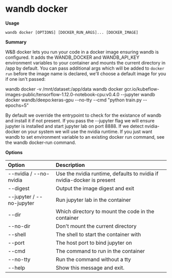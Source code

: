 # wandb docker

**Usage**

`wandb docker [OPTIONS] [DOCKER_RUN_ARGS]... [DOCKER_IMAGE]`

**Summary**

W&B docker lets you run your code in a docker image ensuring wandb is configured. It adds the WANDB\_DOCKER and WANDB\_API\_KEY environment variables to your container and mounts the current directory in /app by default. You can pass additional args which will be added to `docker run` before the image name is declared, we'll choose a default image for you if one isn't passed:

wandb docker -v /mnt/dataset:/app/data wandb docker gcr.io/kubeflow- images-public/tensorflow-1.12.0-notebook-cpu:v0.4.0 --jupyter wandb docker wandb/deepo:keras-gpu --no-tty --cmd "python train.py --epochs=5"

By default we override the entrypoint to check for the existance of wandb and install it if not present. If you pass the --jupyter flag we will ensure jupyter is installed and start jupyter lab on port 8888. If we detect nvidia-docker on your system we will use the nvidia runtime. If you just want wandb to set environment variable to an existing docker run command, see the wandb docker-run command.

**Options**

| **Option** | **Description** |
| :--- | :--- |
| --nvidia / --no-nvidia | Use the nvidia runtime, defaults to nvidia if nvidia-docker is present |
| --digest | Output the image digest and exit |
| --jupyter / --no-jupyter | Run jupyter lab in the container |
| --dir | Which directory to mount the code in the container |
| --no-dir | Don't mount the current directory |
| --shell | The shell to start the container with |
| --port | The host port to bind jupyter on |
| --cmd | The command to run in the container |
| --no-tty | Run the command without a tty |
| --help | Show this message and exit. |

